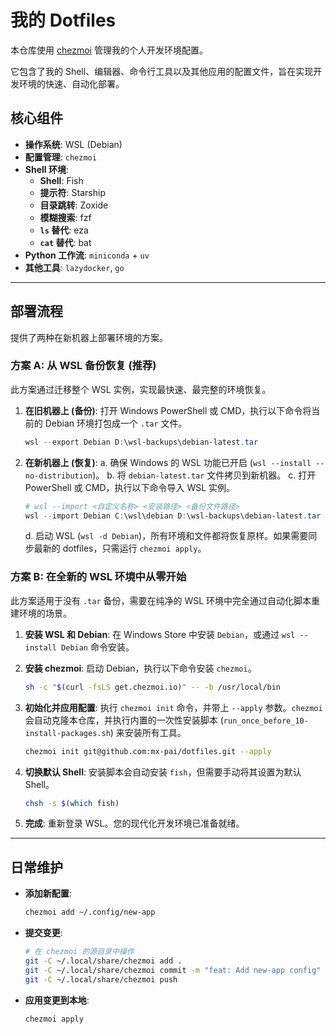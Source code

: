 # 我的 Dotfiles

本仓库使用 [chezmoi](https://chezmoi.io) 管理我的个人开发环境配置。

它包含了我的 Shell、编辑器、命令行工具以及其他应用的配置文件，旨在实现开发环境的快速、自动化部署。

## 核心组件

- **操作系统**: WSL (Debian)
- **配置管理**: `chezmoi`
- **Shell 环境**:
  - **Shell**: Fish
  - **提示符**: Starship
  - **目录跳转**: Zoxide
  - **模糊搜索**: fzf
  - **`ls` 替代**: eza
  - **`cat` 替代**: bat
- **Python 工作流**: `miniconda` + `uv`
- **其他工具**: `lazydocker`, `go`

---

## 部署流程

提供了两种在新机器上部署环境的方案。

### 方案 A: 从 WSL 备份恢复 (推荐)

此方案通过迁移整个 WSL 实例，实现最快速、最完整的环境恢复。

1.  **在旧机器上 (备份)**:
    打开 Windows PowerShell 或 CMD，执行以下命令将当前的 Debian 环境打包成一个 `.tar` 文件。
    ```powershell
    wsl --export Debian D:\wsl-backups\debian-latest.tar
    ```

2.  **在新机器上 (恢复)**:
    a. 确保 Windows 的 WSL 功能已开启 (`wsl --install --no-distribution`)。
    b. 将 `debian-latest.tar` 文件拷贝到新机器。
    c. 打开 PowerShell 或 CMD，执行以下命令导入 WSL 实例。
    ```powershell
    # wsl --import <自定义名称> <安装路径> <备份文件路径>
    wsl --import Debian C:\wsl\debian D:\wsl-backups\debian-latest.tar
    ```
    d. 启动 WSL (`wsl -d Debian`)，所有环境和文件都将恢复原样。如果需要同步最新的 dotfiles，只需运行 `chezmoi apply`。

### 方案 B: 在全新的 WSL 环境中从零开始

此方案适用于没有 `.tar` 备份，需要在纯净的 WSL 环境中完全通过自动化脚本重建环境的场景。

1.  **安装 WSL 和 Debian**:
    在 Windows Store 中安装 `Debian`，或通过 `wsl --install Debian` 命令安装。

2.  **安装 chezmoi**:
    启动 Debian，执行以下命令安装 `chezmoi`。
    ```bash
    sh -c "$(curl -fsLS get.chezmoi.io)" -- -b /usr/local/bin
    ```

3.  **初始化并应用配置**:
    执行 `chezmoi init` 命令，并带上 `--apply` 参数。`chezmoi` 会自动克隆本仓库，并执行内置的一次性安装脚本 (`run_once_before_10-install-packages.sh`) 来安装所有工具。
    ```bash
    chezmoi init git@github.com:mx-pai/dotfiles.git --apply
    ```

4.  **切换默认 Shell**:
    安装脚本会自动安装 `fish`，但需要手动将其设置为默认 Shell。
    ```bash
    chsh -s $(which fish)
    ```

5.  **完成**:
    重新登录 WSL。您的现代化开发环境已准备就绪。

---

## 日常维护

- **添加新配置**:
  ```bash
  chezmoi add ~/.config/new-app
  ```
- **提交变更**:
  ```bash
  # 在 chezmoi 的源目录中操作
  git -C ~/.local/share/chezmoi add .
  git -C ~/.local/share/chezmoi commit -m "feat: Add new-app config"
  git -C ~/.local/share/chezmoi push
  ```
- **应用变更到本地**:
  ```bash
  chezmoi apply
  ```
